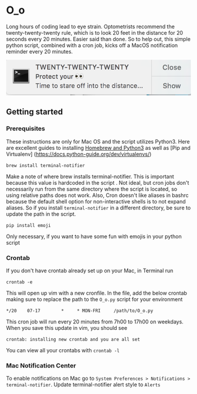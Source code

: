 # O_o

Long hours of coding lead to eye strain. Optometrists recommend the twenty-twenty-twenty rule, which is to look 20
feet in the distance for 20 seconds every 20 minutes. Easier said than done. So to help out, this simple
python script, combined with a cron job, kicks off a MacOS notification reminder every 20 minutes.

![alt notification](O_o_notification.png)


## Getting started

### Prerequisites

These instructions are only for Mac OS and the script utilizes Python3. Here are excellent guides to installing
[Homebrew and Python3](https://docs.python-guide.org/starting/install3/osx/) as well as [Pip and Virtualenv]
(https://docs.python-guide.org/dev/virtualenvs/)

```
brew install terminal-notifier
```
Make a note of where brew installs terminal-notifier. This is important because this value is hardcoded in the script
. Not ideal, but cron jobs don't necessarily run from the same directory where the script is located, so using
relative paths does not work. Also, Cron doesn't like aliases in bashrc because the default shell option for
non-interactive shells is to not expand aliases. So if you install `terminal-notifier` in a different directory, be
sure to update the path in the script.
```
pip install emoji
```
Only necessary, if you want to have some fun with emojis in your python script

### Crontab
If you don't have crontab already set up on your Mac, in Terminal run

```
crontab -e
```

This will open up vim with a new cronfile. In the file, add the below crontab making sure to replace the path to the
`O_o.py` script for your environment

```
*/20    07-17        *     * MON-FRI     /path/to/O_o.py
```

This cron job will run every 20 minutes from 7h00 to 17h00 on weekdays. When you save this update in vim, you should see
```
crontab: installing new crontab and you are all set
```
You can view all your crontabs with `crontab -l`

### Mac Notification Center
To enable notifications on Mac go to `System Preferences > Notifications > terminal-notifier`. Update
terminal-notifier alert style to `Alerts`
